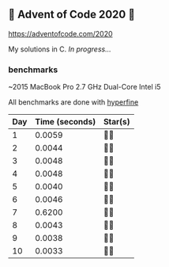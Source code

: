 ## 🎄 Advent of Code 2020 🎄
https://adventofcode.com/2020

My solutions in C. *In progress...*


### benchmarks
~2015 MacBook Pro 2.7 GHz Dual-Core Intel i5

All benchmarks are done with [hyperfine](https://github.com/sharkdp/hyperfine)

| Day | Time (seconds) | Star(s) |
|-----|----------------|---------|
| 1   | 0.0059         | 🌟🌟    |
| 2   | 0.0044         | 🌟🌟    |
| 3   | 0.0048         | 🌟🌟    |
| 4   | 0.0048         | 🌟🌟    |
| 5   | 0.0040         | 🌟🌟    |
| 6   | 0.0046         | 🌟🌟    |
| 7   | 0.6200         | 🌟🌟    |
| 8   | 0.0043         | 🌟🌟    |
| 9   | 0.0038         | 🌟🌟    |
| 10  | 0.0033         | 🌟🌟    |
